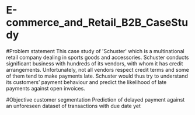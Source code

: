# E-commerce_and_Retail_B2B_CaseStudy

#Problem statement
This case study of 'Schuster' which is a multinational retail company dealing in sports goods and accessories.
Schuster conducts significant business with hundreds of its vendors, with whom it has credit arrangements. 
Unfortunately, not all vendors respect credit terms and some of them tend to make payments late.
Schuster would thus try to understand its customers’ payment behaviour and predict the likelihood of late payments against open invoices.

#Objective
customer segmentation
Prediction of delayed payment against an unforeseen dataset of transactions with due date yet
